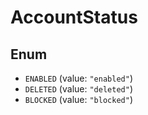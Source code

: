 # AccountStatus

## Enum

* `ENABLED` (value: `"enabled"`)
* `DELETED` (value: `"deleted"`)
* `BLOCKED` (value: `"blocked"`)
